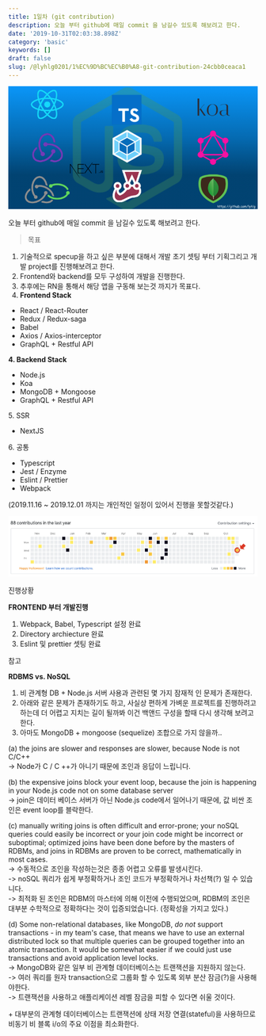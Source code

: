 ```yaml
---
title: 1일차 (git contribution)
description: 오늘 부터 github에 매일 commit 을 남길수 있도록 해보려고 한다.
date: '2019-10-31T02:03:38.898Z'
category: 'basic'
keywords: []
draft: false
slug: /@lyhlg0201/1%EC%9D%BC%EC%B0%A8-git-contribution-24cbb0ceaca1
---
```


![](img/1__PNyiJavt__HEFtN6MkWNzng.png)

오늘 부터 github에 매일 commit 을 남길수 있도록 해보려고 한다.

> 목표

1.  기술적으로 specup을 하고 싶은 부분에 대해서 개발 초기 셋팅 부터 기획그리고 개발 project를 진행해보려고 한다.
2.  Frontend와 backend를 모두 구성하여 개발을 진행한다.
3.  추후에는 RN을 통해서 해당 앱을 구동해 보는것 까지가 목표다.
4.  **Frontend Stack**

- React / React-Router
- Redux / Redux-saga
- Babel
- Axios / Axios-interceptor
- GraphQL + Restful API

**4\. Backend Stack**

- Node.js
- Koa
- MongoDB + Mongoose
- GraphQL + Restful API

5\. SSR

- NextJS

6\. 공통

- Typescript
- Jest / Enzyme
- Eslint / Prettier
- Webpack

(2019.11.16 ~ 2019.12.01 까지는 개인적인 일정이 있어서 진행을 못할것같다.)

![](img/1__1nLj4rhTfvxYheStqzjmTg.png)

진행상황

**FRONTEND 부터 개발진행**

1.  Webpack, Babel, Typescript 설정 완료
2.  Directory archiecture 완료
3.  Eslint 및 prettier 셋팅 완료

참고

**RDBMS vs. NoSQL**

1.  비 관계형 DB + Node.js 서버 사용과 관련된 몇 가지 잠재적 인 문제가 존재한다.
2.  아래와 같은 문제가 존재하기도 하고, 사실상 편하게 가벼운 프로젝트를 진행하려고 하는데 더 어렵고 지치는 길이 될까봐 이건 백앤드 구성을 할때 다시 생각해 보려고 한다.
3.  아마도 MongoDB + mongoose (sequelize) 조합으로 가지 않을까..

(a) the joins are slower and responses are slower, because Node is not C/C++  
 -> Node가 C / C ++가 아니기 때문에 조인과 응답이 느립니다.

(b) the expensive joins block your event loop, because the join is happening in your Node.js code not on some database server  
 -> join은 데이터 베이스 서버가 아닌 Node.js code에서 일어나기 때문에, 값 비싼 조인은 event loop를 블락한다.

(c) manually writing joins is often difficult and error-prone; your noSQL queries could easily be incorrect or your join code might be incorrect or suboptimal; optimized joins have been done before by the masters of RDBMs, and joins in RDBMs are proven to be correct, mathematically in most cases.  
 -> 수동적으로 조인을 작성하는것은 종종 어렵고 오류를 발생시킨다.  
 -> noSQL 쿼리가 쉽게 부정확하거나 조인 코드가 부정확하거나 차선책(?) 일 수 있습니다.  
 -> 최적화 된 조인은 RDBM의 마스터에 의해 이전에 수행되었으며, RDBM의 조인은 대부분 수학적으로 정확하다는 것이 입증되었습니다. (정확성을 가지고 있다.)

(d) Some non-relational databases, like MongoDB, _do not_ support transactions - in my team's case, that means we have to use an external distributed lock so that multiple queries can be grouped together into an atomic transaction. It would be somewhat easier if we could just use transactions and avoid application level locks.  
 -> MongoDB와 같은 일부 비 관계형 데이터베이스는 트랜잭션을 지원하지 않는다.  
 -> 여러 쿼리를 원자 transaction으로 그룹화 할 수 있도록 외부 분산 잠금(?)을 사용해야한다.  
 -> 트랜잭션을 사용하고 애플리케이션 레벨 잠금을 피할 수 있다면 쉬울 것이다.

\+ 대부분의 관계형 데이터베이스는 트랜잭션에 상태 저장 연결(stateful)을 사용하므로 비동기 비 블록 i/o의 주요 이점을 최소화한다.
